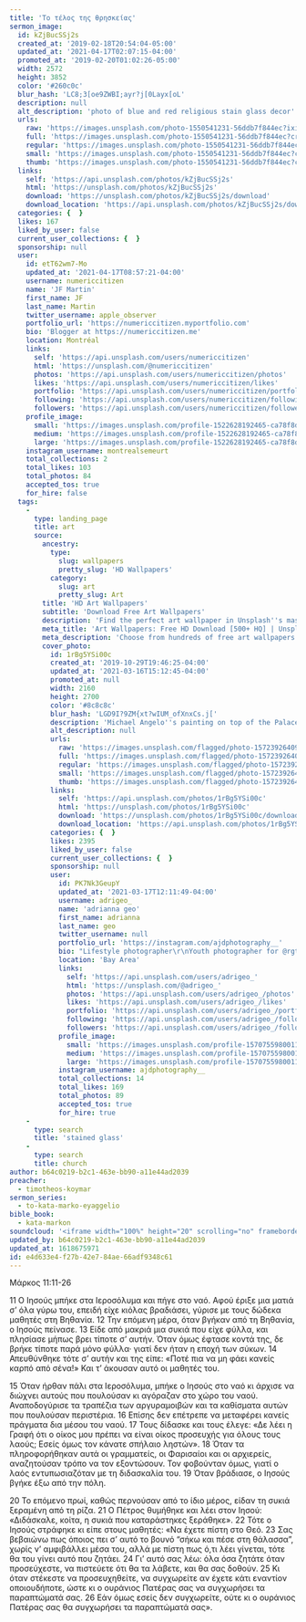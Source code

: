```yaml
---
title: 'Το τέλος της θρησκείας'
sermon_image:
  id: kZjBucSSj2s
  created_at: '2019-02-18T20:54:04-05:00'
  updated_at: '2021-04-17T02:07:15-04:00'
  promoted_at: '2019-02-20T01:02:26-05:00'
  width: 2572
  height: 3852
  color: '#260c0c'
  blur_hash: 'LC8;3[oe9ZWBI;ayr?j[0Layx[oL'
  description: null
  alt_description: 'photo of blue and red religious stain glass decor'
  urls:
    raw: 'https://images.unsplash.com/photo-1550541231-56ddb7f844ec?ixid=MnwxNjM3NDl8MHwxfHNlYXJjaHwyfHxzdGFpbmVkJTIwZ2xhc3N8ZW58MHx8fHwxNjE4NjcyODEy&ixlib=rb-1.2.1'
    full: 'https://images.unsplash.com/photo-1550541231-56ddb7f844ec?crop=entropy&cs=srgb&fm=jpg&ixid=MnwxNjM3NDl8MHwxfHNlYXJjaHwyfHxzdGFpbmVkJTIwZ2xhc3N8ZW58MHx8fHwxNjE4NjcyODEy&ixlib=rb-1.2.1&q=85'
    regular: 'https://images.unsplash.com/photo-1550541231-56ddb7f844ec?crop=entropy&cs=tinysrgb&fit=max&fm=jpg&ixid=MnwxNjM3NDl8MHwxfHNlYXJjaHwyfHxzdGFpbmVkJTIwZ2xhc3N8ZW58MHx8fHwxNjE4NjcyODEy&ixlib=rb-1.2.1&q=80&w=1080'
    small: 'https://images.unsplash.com/photo-1550541231-56ddb7f844ec?crop=entropy&cs=tinysrgb&fit=max&fm=jpg&ixid=MnwxNjM3NDl8MHwxfHNlYXJjaHwyfHxzdGFpbmVkJTIwZ2xhc3N8ZW58MHx8fHwxNjE4NjcyODEy&ixlib=rb-1.2.1&q=80&w=400'
    thumb: 'https://images.unsplash.com/photo-1550541231-56ddb7f844ec?crop=entropy&cs=tinysrgb&fit=max&fm=jpg&ixid=MnwxNjM3NDl8MHwxfHNlYXJjaHwyfHxzdGFpbmVkJTIwZ2xhc3N8ZW58MHx8fHwxNjE4NjcyODEy&ixlib=rb-1.2.1&q=80&w=200'
  links:
    self: 'https://api.unsplash.com/photos/kZjBucSSj2s'
    html: 'https://unsplash.com/photos/kZjBucSSj2s'
    download: 'https://unsplash.com/photos/kZjBucSSj2s/download'
    download_location: 'https://api.unsplash.com/photos/kZjBucSSj2s/download?ixid=MnwxNjM3NDl8MHwxfHNlYXJjaHwyfHxzdGFpbmVkJTIwZ2xhc3N8ZW58MHx8fHwxNjE4NjcyODEy'
  categories: {  }
  likes: 167
  liked_by_user: false
  current_user_collections: {  }
  sponsorship: null
  user:
    id: etT62wm7-Mo
    updated_at: '2021-04-17T08:57:21-04:00'
    username: numericcitizen
    name: 'JF Martin'
    first_name: JF
    last_name: Martin
    twitter_username: apple_observer
    portfolio_url: 'https://numericcitizen.myportfolio.com'
    bio: 'Blogger at https://numericcitizen.me'
    location: Montréal
    links:
      self: 'https://api.unsplash.com/users/numericcitizen'
      html: 'https://unsplash.com/@numericcitizen'
      photos: 'https://api.unsplash.com/users/numericcitizen/photos'
      likes: 'https://api.unsplash.com/users/numericcitizen/likes'
      portfolio: 'https://api.unsplash.com/users/numericcitizen/portfolio'
      following: 'https://api.unsplash.com/users/numericcitizen/following'
      followers: 'https://api.unsplash.com/users/numericcitizen/followers'
    profile_image:
      small: 'https://images.unsplash.com/profile-1522628192465-ca78f8dd3098?ixlib=rb-1.2.1&q=80&fm=jpg&crop=faces&cs=tinysrgb&fit=crop&h=32&w=32'
      medium: 'https://images.unsplash.com/profile-1522628192465-ca78f8dd3098?ixlib=rb-1.2.1&q=80&fm=jpg&crop=faces&cs=tinysrgb&fit=crop&h=64&w=64'
      large: 'https://images.unsplash.com/profile-1522628192465-ca78f8dd3098?ixlib=rb-1.2.1&q=80&fm=jpg&crop=faces&cs=tinysrgb&fit=crop&h=128&w=128'
    instagram_username: montrealsemeurt
    total_collections: 2
    total_likes: 103
    total_photos: 84
    accepted_tos: true
    for_hire: false
  tags:
    -
      type: landing_page
      title: art
      source:
        ancestry:
          type:
            slug: wallpapers
            pretty_slug: 'HD Wallpapers'
          category:
            slug: art
            pretty_slug: Art
        title: 'HD Art Wallpapers'
        subtitle: 'Download Free Art Wallpapers'
        description: 'Find the perfect art wallpaper in Unsplash''s massive, curated collection of HD photos. Each photo is optimized for your screen and free to use for all.'
        meta_title: 'Art Wallpapers: Free HD Download [500+ HQ] | Unsplash'
        meta_description: 'Choose from hundreds of free art wallpapers. Download HD wallpapers for free on Unsplash.'
        cover_photo:
          id: 1rBg5YSi00c
          created_at: '2019-10-29T19:46:25-04:00'
          updated_at: '2021-03-16T15:12:45-04:00'
          promoted_at: null
          width: 2160
          height: 2700
          color: '#8c8c8c'
          blur_hash: 'LGD9I?9ZM{xt?wIUM_ofXnxCs.j['
          description: 'Michael Angelo''s painting on top of the Palace of Versailles'
          alt_description: null
          urls:
            raw: 'https://images.unsplash.com/flagged/photo-1572392640988-ba48d1a74457?ixlib=rb-1.2.1'
            full: 'https://images.unsplash.com/flagged/photo-1572392640988-ba48d1a74457?ixlib=rb-1.2.1&q=85&fm=jpg&crop=entropy&cs=srgb'
            regular: 'https://images.unsplash.com/flagged/photo-1572392640988-ba48d1a74457?ixlib=rb-1.2.1&q=80&fm=jpg&crop=entropy&cs=tinysrgb&w=1080&fit=max'
            small: 'https://images.unsplash.com/flagged/photo-1572392640988-ba48d1a74457?ixlib=rb-1.2.1&q=80&fm=jpg&crop=entropy&cs=tinysrgb&w=400&fit=max'
            thumb: 'https://images.unsplash.com/flagged/photo-1572392640988-ba48d1a74457?ixlib=rb-1.2.1&q=80&fm=jpg&crop=entropy&cs=tinysrgb&w=200&fit=max'
          links:
            self: 'https://api.unsplash.com/photos/1rBg5YSi00c'
            html: 'https://unsplash.com/photos/1rBg5YSi00c'
            download: 'https://unsplash.com/photos/1rBg5YSi00c/download'
            download_location: 'https://api.unsplash.com/photos/1rBg5YSi00c/download'
          categories: {  }
          likes: 2395
          liked_by_user: false
          current_user_collections: {  }
          sponsorship: null
          user:
            id: PK7Nk3GeupY
            updated_at: '2021-03-17T12:11:49-04:00'
            username: adrigeo_
            name: 'adrianna geo'
            first_name: adrianna
            last_name: geo
            twitter_username: null
            portfolio_url: 'https://instagram.com/ajdphotography__'
            bio: "Lifestyle photographer\r\nYouth photographer for @rgtyouth on instagram"
            location: 'Bay Area'
            links:
              self: 'https://api.unsplash.com/users/adrigeo_'
              html: 'https://unsplash.com/@adrigeo_'
              photos: 'https://api.unsplash.com/users/adrigeo_/photos'
              likes: 'https://api.unsplash.com/users/adrigeo_/likes'
              portfolio: 'https://api.unsplash.com/users/adrigeo_/portfolio'
              following: 'https://api.unsplash.com/users/adrigeo_/following'
              followers: 'https://api.unsplash.com/users/adrigeo_/followers'
            profile_image:
              small: 'https://images.unsplash.com/profile-1570755980011-96ec14c10fffimage?ixlib=rb-1.2.1&q=80&fm=jpg&crop=faces&cs=tinysrgb&fit=crop&h=32&w=32'
              medium: 'https://images.unsplash.com/profile-1570755980011-96ec14c10fffimage?ixlib=rb-1.2.1&q=80&fm=jpg&crop=faces&cs=tinysrgb&fit=crop&h=64&w=64'
              large: 'https://images.unsplash.com/profile-1570755980011-96ec14c10fffimage?ixlib=rb-1.2.1&q=80&fm=jpg&crop=faces&cs=tinysrgb&fit=crop&h=128&w=128'
            instagram_username: ajdphotography__
            total_collections: 14
            total_likes: 169
            total_photos: 89
            accepted_tos: true
            for_hire: true
    -
      type: search
      title: 'stained glass'
    -
      type: search
      title: church
author: b64c0219-b2c1-463e-bb90-a11e44ad2039
preacher:
  - timotheos-koymar
sermon_series:
  - to-kata-marko-eyaggelio
bible_book:
  - kata-markon
soundcloud: '<iframe width="100%" height="20" scrolling="no" frameborder="no" allow="autoplay" src="https://w.soundcloud.com/player/?url=https%3A//api.soundcloud.com/tracks/727361293%3Fsecret_token%3Ds-0mI42&color=%23ff5500&inverse=false&auto_play=false&show_user=true"></iframe>'
updated_by: b64c0219-b2c1-463e-bb90-a11e44ad2039
updated_at: 1618675971
id: e4d633e4-f27b-42e7-84ae-66adf9348c61
---
```

Μάρκος 11:11-26

11 Ο Ιησούς μπήκε στα Ιεροσόλυμα και πήγε στο ναό. Αφού έριξε μια ματιά σ’ όλα γύρω του, επειδή είχε κιόλας βραδιάσει, γύρισε με τους δώδεκα μαθητές στη Βηθανία.
12 Την επόμενη μέρα, όταν βγήκαν από τη Βηθανία, ο Ιησούς πείνασε. 13 Είδε από μακριά μια συκιά που είχε φύλλα, και πλησίασε μήπως βρει τίποτε σ’ αυτήν. Όταν όμως έφτασε κοντά της, δε βρήκε τίποτε παρά μόνο φύλλα· γιατί δεν ήταν η εποχή των σύκων. 14 Απευθύνθηκε τότε σ’ αυτήν και της είπε: «Ποτέ πια να μη φάει κανείς καρπό από σένα!» Και τ’ άκουσαν αυτό οι μαθητές του.

15 Όταν ήρθαν πάλι στα Ιεροσόλυμα, μπήκε ο Ιησούς στο ναό κι άρχισε να διώχνει αυτούς που πουλούσαν κι αγόραζαν στο χώρο του ναού. Αναποδογύρισε τα τραπέζια των αργυραμοιβών και τα καθίσματα αυτών που πουλούσαν περιστέρια. 16 Επίσης δεν επέτρεπε να μεταφέρει κανείς πράγματα δια μέσου του ναού. 17 Τους δίδασκε και τους έλεγε: «Δε λέει η Γραφή ότι ο οίκος μου πρέπει να είναι οίκος προσευχής για όλους τους λαούς; Εσείς όμως τον κάνατε σπήλαιο ληστών». 18 Όταν τα πληροφορήθηκαν αυτά οι γραμματείς, οι Φαρισαίοι και οι αρχιερείς, αναζητούσαν τρόπο να τον εξοντώσουν. Τον φοβούνταν όμως, γιατί ο λαός εντυπωσιαζόταν με τη διδασκαλία του. 19 Όταν βράδιασε, ο Ιησούς βγήκε έξω από την πόλη.

20 Το επόμενο πρωί, καθώς περνούσαν από το ίδιο μέρος, είδαν τη συκιά ξεραμένη από τη ρίζα. 21 Ο Πέτρος θυμήθηκε και λέει στον Ιησού: «Διδάσκαλε, κοίτα, η συκιά που καταράστηκες ξεράθηκε». 22 Τότε ο Ιησούς στράφηκε κι είπε στους μαθητές: «Να έχετε πίστη στο Θεό. 23 Σας βεβαιώνω πως όποιος πει σ’ αυτό το βουνό “σήκω και πέσε στη θάλασσα”, χωρίς ν’ αμφιβάλλει μέσα του, αλλά με πίστη πως ό,τι λέει γίνεται, τότε θα του γίνει αυτό που ζητάει. 24 Γι’ αυτό σας λέω: όλα όσα ζητάτε όταν προσεύχεστε, να πιστεύετε ότι θα τα λάβετε, και θα σας δοθούν. 25 Κι όταν στέκεστε να προσευχηθείτε, να συγχωρείτε αν έχετε κάτι εναντίον οποιουδήποτε, ώστε κι ο ουράνιος Πατέρας σας να συγχωρήσει τα παραπτώματά σας. 26 Εάν όμως εσείς δεν συγχωρείτε, ούτε κι ο ουράνιος Πατέρας σας θα συγχωρήσει τα παραπτώματά σας».